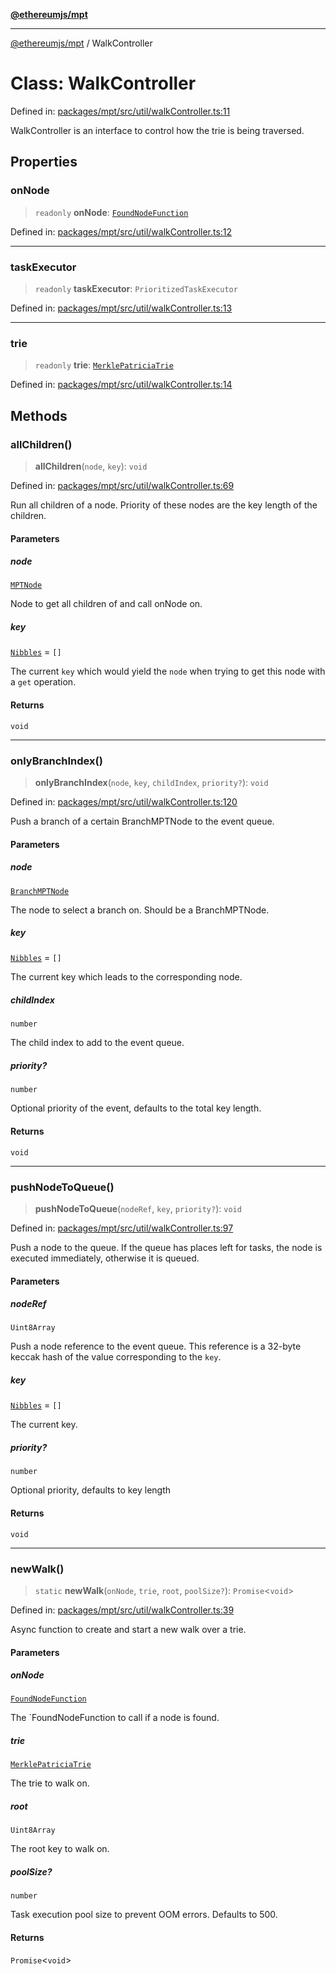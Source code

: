 [**@ethereumjs/mpt**](../README.md)

***

[@ethereumjs/mpt](../README.md) / WalkController

# Class: WalkController

Defined in: [packages/mpt/src/util/walkController.ts:11](https://github.com/ethereumjs/ethereumjs-monorepo/blob/master/packages/mpt/src/util/walkController.ts#L11)

WalkController is an interface to control how the trie is being traversed.

## Properties

### onNode

> `readonly` **onNode**: [`FoundNodeFunction`](../type-aliases/FoundNodeFunction.md)

Defined in: [packages/mpt/src/util/walkController.ts:12](https://github.com/ethereumjs/ethereumjs-monorepo/blob/master/packages/mpt/src/util/walkController.ts#L12)

***

### taskExecutor

> `readonly` **taskExecutor**: `PrioritizedTaskExecutor`

Defined in: [packages/mpt/src/util/walkController.ts:13](https://github.com/ethereumjs/ethereumjs-monorepo/blob/master/packages/mpt/src/util/walkController.ts#L13)

***

### trie

> `readonly` **trie**: [`MerklePatriciaTrie`](MerklePatriciaTrie.md)

Defined in: [packages/mpt/src/util/walkController.ts:14](https://github.com/ethereumjs/ethereumjs-monorepo/blob/master/packages/mpt/src/util/walkController.ts#L14)

## Methods

### allChildren()

> **allChildren**(`node`, `key`): `void`

Defined in: [packages/mpt/src/util/walkController.ts:69](https://github.com/ethereumjs/ethereumjs-monorepo/blob/master/packages/mpt/src/util/walkController.ts#L69)

Run all children of a node. Priority of these nodes are the key length of the children.

#### Parameters

##### node

[`MPTNode`](../type-aliases/MPTNode.md)

Node to get all children of and call onNode on.

##### key

[`Nibbles`](../type-aliases/Nibbles.md) = `[]`

The current `key` which would yield the `node` when trying to get this node with a `get` operation.

#### Returns

`void`

***

### onlyBranchIndex()

> **onlyBranchIndex**(`node`, `key`, `childIndex`, `priority?`): `void`

Defined in: [packages/mpt/src/util/walkController.ts:120](https://github.com/ethereumjs/ethereumjs-monorepo/blob/master/packages/mpt/src/util/walkController.ts#L120)

Push a branch of a certain BranchMPTNode to the event queue.

#### Parameters

##### node

[`BranchMPTNode`](BranchMPTNode.md)

The node to select a branch on. Should be a BranchMPTNode.

##### key

[`Nibbles`](../type-aliases/Nibbles.md) = `[]`

The current key which leads to the corresponding node.

##### childIndex

`number`

The child index to add to the event queue.

##### priority?

`number`

Optional priority of the event, defaults to the total key length.

#### Returns

`void`

***

### pushNodeToQueue()

> **pushNodeToQueue**(`nodeRef`, `key`, `priority?`): `void`

Defined in: [packages/mpt/src/util/walkController.ts:97](https://github.com/ethereumjs/ethereumjs-monorepo/blob/master/packages/mpt/src/util/walkController.ts#L97)

Push a node to the queue. If the queue has places left for tasks, the node is executed immediately, otherwise it is queued.

#### Parameters

##### nodeRef

`Uint8Array`

Push a node reference to the event queue. This reference is a 32-byte keccak hash of the value corresponding to the `key`.

##### key

[`Nibbles`](../type-aliases/Nibbles.md) = `[]`

The current key.

##### priority?

`number`

Optional priority, defaults to key length

#### Returns

`void`

***

### newWalk()

> `static` **newWalk**(`onNode`, `trie`, `root`, `poolSize?`): `Promise`\<`void`\>

Defined in: [packages/mpt/src/util/walkController.ts:39](https://github.com/ethereumjs/ethereumjs-monorepo/blob/master/packages/mpt/src/util/walkController.ts#L39)

Async function to create and start a new walk over a trie.

#### Parameters

##### onNode

[`FoundNodeFunction`](../type-aliases/FoundNodeFunction.md)

The `FoundNodeFunction to call if a node is found.

##### trie

[`MerklePatriciaTrie`](MerklePatriciaTrie.md)

The trie to walk on.

##### root

`Uint8Array`

The root key to walk on.

##### poolSize?

`number`

Task execution pool size to prevent OOM errors. Defaults to 500.

#### Returns

`Promise`\<`void`\>
